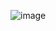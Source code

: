 ![image](https://github.com/Holid3n/DemoEkzamen/assets/97594334/095291fd-5d0b-4589-bfe7-79bf32a57410)
